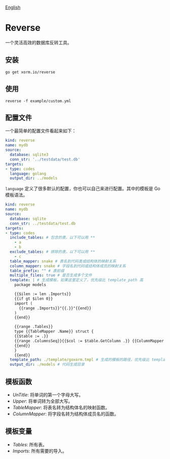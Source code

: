 [English](README.md)

# Reverse

一个灵活高效的数据库反转工具。

## 安装

```
go get xorm.io/reverse
```

## 使用

```
reverse -f example/custom.yml
```

## 配置文件

一个最简单的配置文件看起来如下：

```yml
kind: reverse
name: mydb
source:
  database: sqlite3
  conn_str: '../testdata/test.db'
targets:
- type: codes
  language: golang
  output_dir: ../models
```

`language` 定义了很多默认的配置，你也可以自己来进行配置。其中的模板是 Go 模板语法。

```yml
kind: reverse
name: mydb
source:
  database: sqlite
  conn_str: ../testdata/test.db
targets:
- type: codes
  include_tables: # 包含的表，以下可以用 **
    - a
    - b
  exclude_tables: # 排除的表，以下可以用 **
    - c
  table_mapper: snake # 表名到代码类或结构体的映射关系
  column_mapper: snake # 字段名到代码或结构体成员的映射关系
  table_prefix: "" # 表前缀
  multiple_files: true # 是否生成多个文件
  template: | # 生成模板，如果这里定义了，优先级比 template_path 高
    package models

    {{$ilen := len .Imports}}
    {{if gt $ilen 0}}
    import (
      {{range .Imports}}"{{.}}"{{end}}
    )
    {{end}}

    {{range .Tables}}
    type {{TableMapper .Name}} struct {
    {{$table := .}}
    {{range .ColumnsSeq}}{{$col := $table.GetColumn .}}	{{ColumnMapper $col.Name}}	{{Type $col}} `{{Tag $table $col}}`
    {{end}}
    }
    {{end}}
  template_path: ./template/goxorm.tmpl # 生成的模板的路径，优先级比 template 低，但比 language 中的默认模板高
  output_dir: ./models # 代码生成目录
```

## 模板函数

- *UnTitle*: 将单词的第一个字母大写。
- *Upper*: 将单词转为全部大写。
- *TableMapper*: 将表名转为结构体名的映射函数。
- *ColumnMapper*: 将字段名转为结构体成员名的函数。

## 模板变量

- *Tables*: 所有表。
- *Imports*: 所有需要的导入。